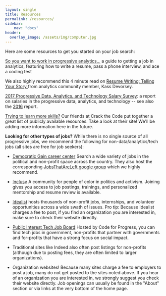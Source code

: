 ```yaml
---
layout: single
title: Resources
permalink: /resources/
sidebar:
    nav: "docs"
header:
  overlay_image: /assets/img/computer.jpg
---
```


Here are some resources to get you started on your job search:

[So you want to work in progressive analytics...](https://www.gitbook.com/read/book/anniejw6/jobs-proganalytics) a guide to getting a job in analytics, featuring how to write a resume, pass a phone interview, and ace a coding test

We also highly recommend this 4 minute read on [Resume Writing: Telling Your Story ](https://medium.com/@hereiskass/resume-writing-telling-your-story-bf754cc3beb0) from analytics community member, Kass Devorsey.

[2017 Progressive Data, Analytics, and Technology Salary Survey](https://crackthecode.io/salary2017): a report on salaries in the progressive data, analytics, and technology -- see also the [2016](https://crackthecode.io/public/salary_survey2016.pdf) report.

[Trying to learn more skills?](https://crackthecode.io/resources/) Our friends at Crack the Code put together a great list of publicly available resources. Take a look at their site! We'll be adding more information here in the future.

**Looking for other types of jobs?**
While there is no single source of all progressive jobs, we recommend the following for non-data/analytics/tech jobs (all sites are free for job seekers):

* [Democratic Gain career center](https://careercenter.democraticgain.org//) Search a wide variety of jobs in the political and non-profit space across the country. They also host the corresponding [JobsThatAreLeft google group](https://groups.google.com/forum/#!forum/jobsthatareleft) which we highly recommend. 

* [Inclusv](https://inclusv.com/) A community for people of color in politics and activism. Joining gives you access to job postings, trainings, and personalized mentorship and resume review is available. 

* [Idealist](https://www.idealist.org/) hosts thousands of non-profit jobs, internships, and volunteer opportunities across a wide swath of issues. Pro tip: Because Idealist charges a fee to post, if you find an organization you are interested in, make sure to check their website directly. 

* [Public Interest Tech Job Board](https://jobs.codeforamerica.org/) Hosted by Code for Progress, you can find tech jobs in government, non-profits that partner with governments and for-profits that have a strong focus on social impact.

* Traditional sites like Indeed also often post listings for non-profits (although due to posting fees, they are often limited to larger organizations). 

* Organization websites! Because many sites charge a fee to employers to post a job, many do not get posted to the sites noted above. If you hear of an organization you are interested in, we strongly suggest you check their website directly. Job openings can usually be found in the "About" section or via links at the very bottom of the home page. 
